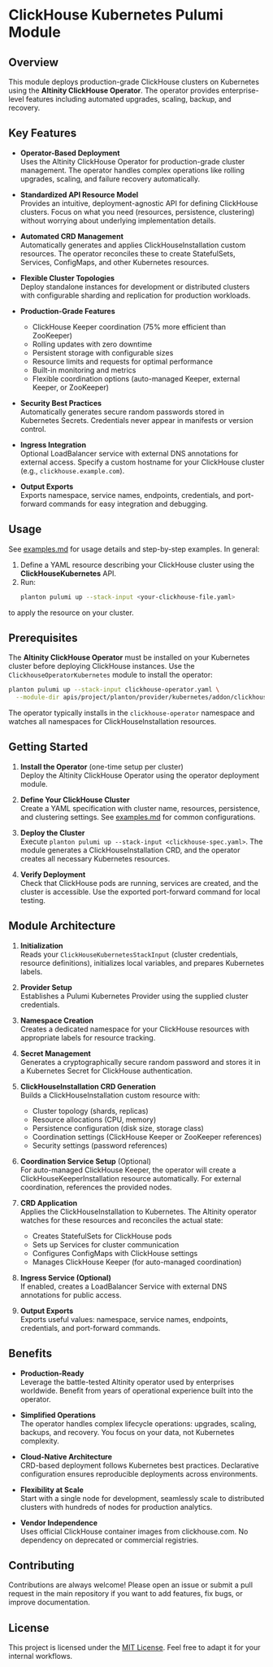 # ClickHouse Kubernetes Pulumi Module

## Overview

This module deploys production-grade ClickHouse clusters on Kubernetes using the **Altinity ClickHouse Operator**. The operator provides enterprise-level features including automated upgrades, scaling, backup, and recovery.

## Key Features

- **Operator-Based Deployment**  
  Uses the Altinity ClickHouse Operator for production-grade cluster management. The operator handles complex operations like rolling upgrades, scaling, and failure recovery automatically.

- **Standardized API Resource Model**  
  Provides an intuitive, deployment-agnostic API for defining ClickHouse clusters. Focus on what you need (resources, persistence, clustering) without worrying about underlying implementation details.

- **Automated CRD Management**  
  Automatically generates and applies ClickHouseInstallation custom resources. The operator reconciles these to create StatefulSets, Services, ConfigMaps, and other Kubernetes resources.

- **Flexible Cluster Topologies**  
  Deploy standalone instances for development or distributed clusters with configurable sharding and replication for production workloads.

- **Production-Grade Features**  
  - ClickHouse Keeper coordination (75% more efficient than ZooKeeper)
  - Rolling updates with zero downtime
  - Persistent storage with configurable sizes
  - Resource limits and requests for optimal performance
  - Built-in monitoring and metrics
  - Flexible coordination options (auto-managed Keeper, external Keeper, or ZooKeeper)

- **Security Best Practices**  
  Automatically generates secure random passwords stored in Kubernetes Secrets. Credentials never appear in manifests or version control.

- **Ingress Integration**  
  Optional LoadBalancer service with external DNS annotations for external access. Specify a custom hostname for your ClickHouse cluster (e.g., `clickhouse.example.com`).

- **Output Exports**  
  Exports namespace, service names, endpoints, credentials, and port-forward commands for easy integration and debugging.

## Usage

See [examples.md](examples.md) for usage details and step-by-step examples. In general:

1. Define a YAML resource describing your ClickHouse cluster using the **ClickHouseKubernetes** API.
2. Run:
   ```bash
   planton pulumi up --stack-input <your-clickhouse-file.yaml>
   ```

to apply the resource on your cluster.

## Prerequisites

The **Altinity ClickHouse Operator** must be installed on your Kubernetes cluster before deploying ClickHouse instances. Use the `ClickhouseOperatorKubernetes` module to install the operator:

```bash
planton pulumi up --stack-input clickhouse-operator.yaml \
  --module-dir apis/project/planton/provider/kubernetes/addon/clickhouseoperatorkubernetes/v1/iac/pulumi
```

The operator typically installs in the `clickhouse-operator` namespace and watches all namespaces for ClickHouseInstallation resources.

## Getting Started

1. **Install the Operator** (one-time setup per cluster)  
   Deploy the Altinity ClickHouse Operator using the operator deployment module.

2. **Define Your ClickHouse Cluster**  
   Create a YAML specification with cluster name, resources, persistence, and clustering settings. See [examples.md](examples.md) for common configurations.

3. **Deploy the Cluster**  
   Execute `planton pulumi up --stack-input <clickhouse-spec.yaml>`. The module generates a ClickHouseInstallation CRD, and the operator creates all necessary Kubernetes resources.

4. **Verify Deployment**  
   Check that ClickHouse pods are running, services are created, and the cluster is accessible. Use the exported port-forward command for local testing.

## Module Architecture

1. **Initialization**  
   Reads your `ClickHouseKubernetesStackInput` (cluster credentials, resource definitions), initializes local variables, and prepares Kubernetes labels.

2. **Provider Setup**  
   Establishes a Pulumi Kubernetes Provider using the supplied cluster credentials.

3. **Namespace Creation**  
   Creates a dedicated namespace for your ClickHouse resources with appropriate labels for resource tracking.

4. **Secret Management**  
   Generates a cryptographically secure random password and stores it in a Kubernetes Secret for ClickHouse authentication.

5. **ClickHouseInstallation CRD Generation**  
   Builds a ClickHouseInstallation custom resource with:
   - Cluster topology (shards, replicas)
   - Resource allocations (CPU, memory)
   - Persistence configuration (disk size, storage class)
   - Coordination settings (ClickHouse Keeper or ZooKeeper references)
   - Security settings (password references)

6. **Coordination Service Setup** (Optional)  
   For auto-managed ClickHouse Keeper, the operator will create a ClickHouseKeeperInstallation resource automatically. For external coordination, references the provided nodes.

7. **CRD Application**  
   Applies the ClickHouseInstallation to Kubernetes. The Altinity operator watches for these resources and reconciles the actual state:
   - Creates StatefulSets for ClickHouse pods
   - Sets up Services for cluster communication
   - Configures ConfigMaps with ClickHouse settings
   - Manages ClickHouse Keeper (for auto-managed coordination)

8. **Ingress Service (Optional)**  
   If enabled, creates a LoadBalancer Service with external DNS annotations for public access.

9. **Output Exports**  
   Exports useful values: namespace, service names, endpoints, credentials, and port-forward commands.

## Benefits

- **Production-Ready**  
  Leverage the battle-tested Altinity operator used by enterprises worldwide. Benefit from years of operational experience built into the operator.

- **Simplified Operations**  
  The operator handles complex lifecycle operations: upgrades, scaling, backups, and recovery. You focus on your data, not Kubernetes complexity.

- **Cloud-Native Architecture**  
  CRD-based deployment follows Kubernetes best practices. Declarative configuration ensures reproducible deployments across environments.

- **Flexibility at Scale**  
  Start with a single node for development, seamlessly scale to distributed clusters with hundreds of nodes for production analytics.

- **Vendor Independence**  
  Uses official ClickHouse container images from clickhouse.com. No dependency on deprecated or commercial registries.

## Contributing

Contributions are always welcome! Please open an issue or submit a pull request in the main repository if you want to add features, fix bugs, or improve documentation.

## License

This project is licensed under the [MIT License](LICENSE). Feel free to adapt it for your internal workflows.
